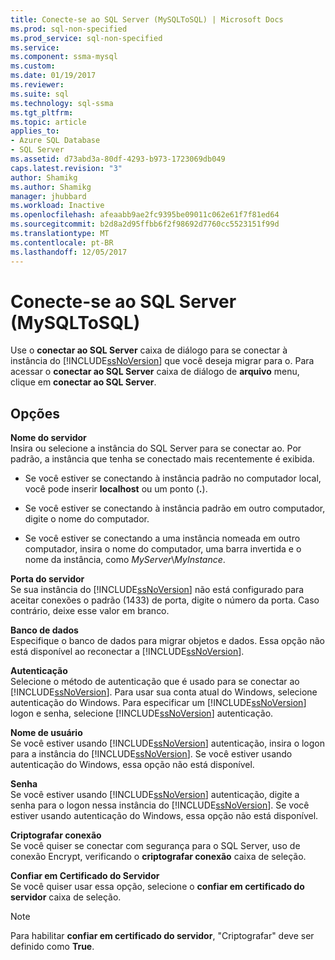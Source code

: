 ```yaml
---
title: Conecte-se ao SQL Server (MySQLToSQL) | Microsoft Docs
ms.prod: sql-non-specified
ms.prod_service: sql-non-specified
ms.service: 
ms.component: ssma-mysql
ms.custom: 
ms.date: 01/19/2017
ms.reviewer: 
ms.suite: sql
ms.technology: sql-ssma
ms.tgt_pltfrm: 
ms.topic: article
applies_to:
- Azure SQL Database
- SQL Server
ms.assetid: d73abd3a-80df-4293-b973-1723069db049
caps.latest.revision: "3"
author: Shamikg
ms.author: Shamikg
manager: jhubbard
ms.workload: Inactive
ms.openlocfilehash: afeaabb9ae2fc9395be09011c062e61f7f81ed64
ms.sourcegitcommit: b2d8a2d95ffbb6f2f98692d7760cc5523151f99d
ms.translationtype: MT
ms.contentlocale: pt-BR
ms.lasthandoff: 12/05/2017
---
```

# <a name="connect-to-sql-server-mysqltosql"></a>Conecte-se ao SQL Server (MySQLToSQL)
Use o **conectar ao SQL Server** caixa de diálogo para se conectar à instância do [!INCLUDE[ssNoVersion](../../includes/ssnoversion_md.md)] que você deseja migrar para o. Para acessar o **conectar ao SQL Server** caixa de diálogo de **arquivo** menu, clique em **conectar ao SQL Server**.  
  
## <a name="options"></a>Opções  
**Nome do servidor**  
Insira ou selecione a instância do SQL Server para se conectar ao. Por padrão, a instância que tenha se conectado mais recentemente é exibida.  
  
-   Se você estiver se conectando à instância padrão no computador local, você pode inserir **localhost** ou um ponto (**.**).  
  
-   Se você estiver se conectando à instância padrão em outro computador, digite o nome do computador.  
  
-   Se você estiver se conectando a uma instância nomeada em outro computador, insira o nome do computador, uma barra invertida e o nome da instância, como *MyServer*\\*MyInstance*.  
  
**Porta do servidor**  
Se sua instância do [!INCLUDE[ssNoVersion](../../includes/ssnoversion_md.md)] não está configurado para aceitar conexões o padrão (1433) de porta, digite o número da porta. Caso contrário, deixe esse valor em branco.  
  
**Banco de dados**  
Especifique o banco de dados para migrar objetos e dados. Essa opção não está disponível ao reconectar a [!INCLUDE[ssNoVersion](../../includes/ssnoversion_md.md)].  
  
**Autenticação**  
Selecione o método de autenticação que é usado para se conectar ao [!INCLUDE[ssNoVersion](../../includes/ssnoversion_md.md)]. Para usar sua conta atual do Windows, selecione autenticação do Windows. Para especificar um [!INCLUDE[ssNoVersion](../../includes/ssnoversion_md.md)] logon e senha, selecione [!INCLUDE[ssNoVersion](../../includes/ssnoversion_md.md)] autenticação.  
  
**Nome de usuário**  
Se você estiver usando [!INCLUDE[ssNoVersion](../../includes/ssnoversion_md.md)] autenticação, insira o logon para a instância do [!INCLUDE[ssNoVersion](../../includes/ssnoversion_md.md)]. Se você estiver usando autenticação do Windows, essa opção não está disponível.  
  
**Senha**  
Se você estiver usando [!INCLUDE[ssNoVersion](../../includes/ssnoversion_md.md)] autenticação, digite a senha para o logon nessa instância do [!INCLUDE[ssNoVersion](../../includes/ssnoversion_md.md)]. Se você estiver usando autenticação do Windows, essa opção não está disponível.  
  
**Criptografar conexão**  
Se você quiser se conectar com segurança para o SQL Server, uso de conexão Encrypt, verificando o **criptografar conexão** caixa de seleção.  
  
**Confiar em Certificado do Servidor**  
Se você quiser usar essa opção, selecione o **confiar em certificado do servidor** caixa de seleção.  
  
> [!NOTE]  
> Para habilitar **confiar em certificado do servidor**, "Criptografar" deve ser definido como **True**.  
  
